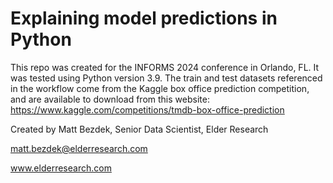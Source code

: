 # Explaining model predictions in Python

This repo was created for the INFORMS 2024 conference in Orlando, FL. It was tested using Python version 3.9. 
The train and test datasets referenced in the workflow come from the Kaggle box office prediction competition, and are available to download from this website:
https://www.kaggle.com/competitions/tmdb-box-office-prediction

Created by Matt Bezdek, Senior Data Scientist, Elder Research

matt.bezdek@elderresearch.com

www.elderresearch.com


